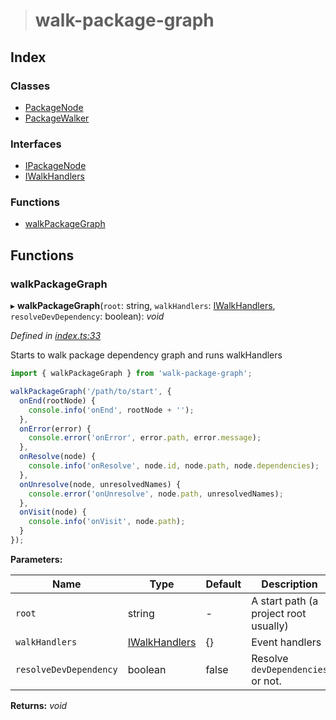 > # walk-package-graph

## Index

### Classes

* [PackageNode](classes/packagenode.md)
* [PackageWalker](classes/packagewalker.md)

### Interfaces

* [IPackageNode](interfaces/ipackagenode.md)
* [IWalkHandlers](interfaces/iwalkhandlers.md)

### Functions

* [walkPackageGraph](globals.md#walkpackagegraph)

## Functions

###  walkPackageGraph

▸ **walkPackageGraph**(`root`: string, `walkHandlers`: [IWalkHandlers](interfaces/iwalkhandlers.md), `resolveDevDependency`: boolean): *void*

*Defined in [index.ts:33](https://github.com/ajaxlab/walk-package-graph/blob/7dcbf7e/src/index.ts#L33)*

Starts to walk package dependency graph and runs walkHandlers

```typescript
import { walkPackageGraph } from 'walk-package-graph';

walkPackageGraph('/path/to/start', {
  onEnd(rootNode) {
    console.info('onEnd', rootNode + '');
  },
  onError(error) {
    console.error('onError', error.path, error.message);
  },
  onResolve(node) {
    console.info('onResolve', node.id, node.path, node.dependencies);
  },
  onUnresolve(node, unresolvedNames) {
    console.error('onUnresolve', node.path, unresolvedNames);
  },
  onVisit(node) {
    console.info('onVisit', node.path);
  }
});
```

**Parameters:**

Name | Type | Default | Description |
------ | ------ | ------ | ------ |
`root` | string | - | A start path (a project root usually) |
`walkHandlers` | [IWalkHandlers](interfaces/iwalkhandlers.md) |  {} | Event handlers |
`resolveDevDependency` | boolean | false | Resolve `devDependencies` or not.  |

**Returns:** *void*